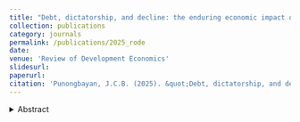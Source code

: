 ```yaml
---
title: "Debt, dictatorship, and decline: the enduring economic impact of the Philippines’ 1980s crisis"
collection: publications
category: journals
permalink: /publications/2025_rode
date: 
venue: 'Review of Development Economics'
slidesurl: 
paperurl: 
citation: 'Punongbayan, J.C.B. (2025). &quot;Debt, dictatorship, and decline: the enduring economic impact of the Philippines’ 1980s crisis.&quot; <i>Review of Development Economics</i>, forthcoming.'
---
```

<details>
<summary>Abstract</summary>
 
</details>